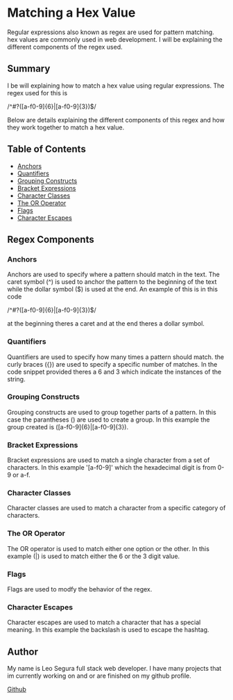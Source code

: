 # Matching a Hex Value 

Regular expressions also known as regex are used for pattern matching. hex values are commonly used in web development. I will be explaining the different components of the regex used.    


## Summary

I be will explaining how to match a hex value using regular expressions. The regex used for this is

/^#?([a-f0-9]{6}|[a-f0-9]{3})$/

Below are details explaining the different components of this regex and how they work together to match a hex value.

## Table of Contents

- [Anchors](#anchors)
- [Quantifiers](#quantifiers)
- [Grouping Constructs](#grouping-constructs)
- [Bracket Expressions](#bracket-expressions)
- [Character Classes](#character-classes)
- [The OR Operator](#the-or-operator)
- [Flags](#flags)
- [Character Escapes](#character-escapes)

## Regex Components

### Anchors

Anchors are used to specify where a pattern should match in the text. The caret symbol (^) is used to anchor the pattern to the beginning of the text while the dollar symbol ($) is used at the end. An example of this is in this code 

/^#?([a-f0-9]{6}|[a-f0-9]{3})$/

at the beginning theres a caret and at the end theres a dollar symbol.



### Quantifiers

Quantifiers are used to specify how many times a pattern should match. the curly braces ({}) are used to specify a specific number of matches. In the code snippet provided theres a 6 and 3 which indicate the instances of the string.

### Grouping Constructs

Grouping constructs are used to group together parts of a pattern. In this case the parantheses () are used to create a group. In this example the group created is ([a-f0-9]{6}|[a-f0-9]{3}).

### Bracket Expressions

Bracket expressions are used to match a single character from a set of characters. In this example '[a-f0-9]' which the hexadecimal digit is from 0-9 or a-f.

### Character Classes

Character classes are used to match a character from a specific category of characters. 

### The OR Operator

The OR operator is used to match either one option or the other. In this example (|) is used to match either the 6 or the 3 digit value.

### Flags

Flags are used to modfy the behavior of the regex.

### Character Escapes

Character escapes are used to match a character that has a special meaning. In this example the backslash is used to escape the hashtag.

## Author

My name is Leo Segura full stack web developer. I have many projects that im currently working on and or are finished on my github profile.

[Github](https://github.com/lsegura06)